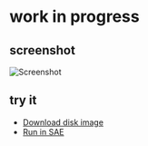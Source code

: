 work in progress
================

screenshot
----------

![Screenshot](screenshot.png?raw=true)


try it
------
  * [Download disk image](bin/bs.adf?raw=true)
  * <a href="http://alpine9000.github.io/ScriptedAmigaEmulator/#amiga_examples/bs.adf" target="_blank">Run in SAE</a>
